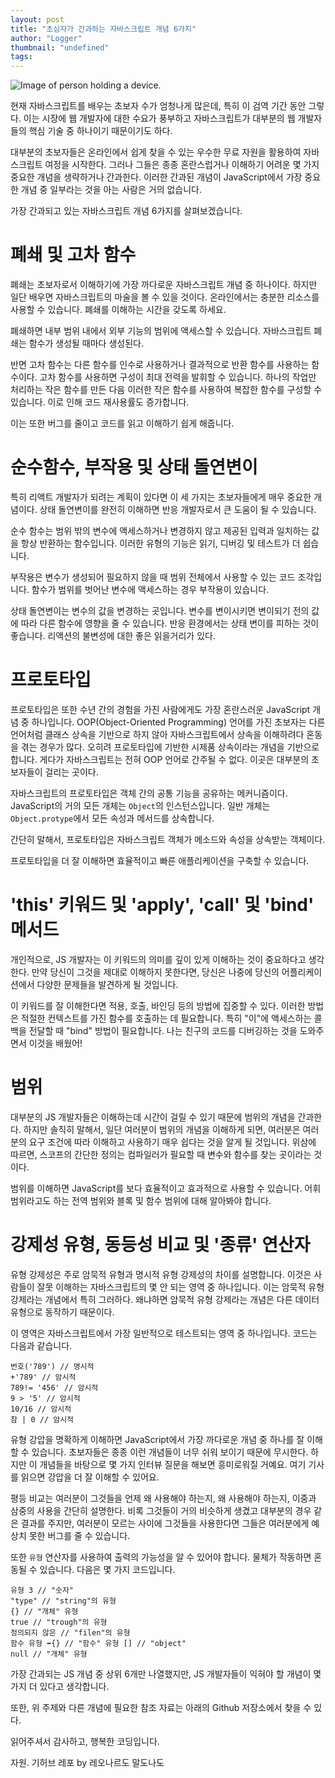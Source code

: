 ```yaml
---
layout: post
title: "초심자가 간과하는 자바스크립트 개념 6가지"
author: "Logger"
thumbnail: "undefined"
tags: 
---
```



![Image of person holding a device.](https://miro.medium.com/max/10366/0*sTmJXve3kZsyLKBB)

현재 자바스크립트를 배우는 초보자 수가 엄청나게 많은데, 특히 이 검역 기간 동안 그렇다. 이는 시장에 웹 개발자에 대한 수요가 풍부하고 자바스크립트가 대부분의 웹 개발자들의 핵심 기술 중 하나이기 때문이기도 하다.

대부분의 초보자들은 온라인에서 쉽게 찾을 수 있는 우수한 무료 자원을 활용하여 자바스크립트 여정을 시작한다. 그러나 그들은 종종 혼란스럽거나 이해하기 어려운 몇 가지 중요한 개념을 생략하거나 간과한다. 이러한 간과된 개념이 JavaScript에서 가장 중요한 개념 중 일부라는 것을 아는 사람은 거의 없습니다.

가장 간과되고 있는 자바스크립트 개념 6가지를 살펴보겠습니다.

# 폐쇄 및 고차 함수

폐쇄는 초보자로서 이해하기에 가장 까다로운 자바스크립트 개념 중 하나이다. 하지만 일단 배우면 자바스크립트의 마술을 볼 수 있을 것이다. 온라인에서는 충분한 리소스를 사용할 수 있습니다. 폐쇄를 이해하는 시간을 갖도록 하세요.

폐쇄하면 내부 범위 내에서 외부 기능의 범위에 액세스할 수 있습니다. 자바스크립트 폐쇄는 함수가 생성될 때마다 생성된다.

반면 고차 함수는 다른 함수를 인수로 사용하거나 결과적으로 반환 함수를 사용하는 함수이다. 고차 함수를 사용하면 구성이 최대 전력을 발휘할 수 있습니다. 하나의 작업만 처리하는 작은 함수를 만든 다음 이러한 작은 함수를 사용하여 복잡한 함수를 구성할 수 있습니다. 이로 인해 코드 재사용률도 증가합니다.

이는 또한 버그를 줄이고 코드를 읽고 이해하기 쉽게 해줍니다.

# 순수함수, 부작용 및 상태 돌연변이

특히 리액트 개발자가 되려는 계획이 있다면 이 세 가지는 초보자들에게 매우 중요한 개념이다. 상태 돌연변이를 완전히 이해하면 반응 개발자로서 큰 도움이 될 수 있습니다.

순수 함수는 범위 밖의 변수에 액세스하거나 변경하지 않고 제공된 입력과 일치하는 값을 항상 반환하는 함수입니다. 이러한 유형의 기능은 읽기, 디버깅 및 테스트가 더 쉽습니다.

부작용은 변수가 생성되어 필요하지 않을 때 범위 전체에서 사용할 수 있는 코드 조각입니다. 함수가 범위를 벗어난 변수에 액세스하는 경우 부작용이 있습니다.

상태 돌연변이는 변수의 값을 변경하는 곳입니다. 변수를 변이시키면 변이되기 전의 값에 따라 다른 함수에 영향을 줄 수 있습니다. 반응 환경에서는 상태 변이를 피하는 것이 좋습니다. 리액션의 불변성에 대한 좋은 읽을거리가 있다.

# 프로토타입

프로토타입은 또한 수년 간의 경험을 가진 사람에게도 가장 혼란스러운 JavaScript 개념 중 하나입니다. OOP(Object-Oriented Programming) 언어를 가진 초보자는 다른 언어처럼 클래스 상속을 기반으로 하지 않아 자바스크립트에서 상속을 이해하려다 혼동을 겪는 경우가 많다. 오히려 프로토타입에 기반한 시제품 상속이라는 개념을 기반으로 합니다. 게다가 자바스크립트는 전혀 OOP 언어로 간주될 수 없다. 이곳은 대부분의 초보자들이 걸리는 곳이다.

자바스크립트의 프로토타입은 객체 간의 공통 기능을 공유하는 메커니즘이다. JavaScript의 거의 모든 개체는 `Object`의 인스턴스입니다. 일반 개체는 `Object.protype`에서 모든 속성과 메서드를 상속합니다.

간단히 말해서, 프로토타입은 자바스크립트 객체가 메소드와 속성을 상속받는 객체이다.

프로토타입을 더 잘 이해하면 효율적이고 빠른 애플리케이션을 구축할 수 있습니다.

# 'this' 키워드 및 'apply', 'call' 및 'bind' 메서드

개인적으로, JS 개발자는 이 키워드의 의미를 깊이 있게 이해하는 것이 중요하다고 생각한다. 만약 당신이 그것을 제대로 이해하지 못한다면, 당신은 나중에 당신의 어플리케이션에서 다양한 문제들을 발견하게 될 것입니다.

이 키워드를 잘 이해한다면 적용, 호출, 바인딩 등의 방법에 집중할 수 있다. 이러한 방법은 적절한 컨텍스트를 가진 함수를 호출하는 데 필요합니다. 특히 "이"에 액세스하는 콜백을 전달할 때 "bind" 방법이 필요합니다. 나는 친구의 코드를 디버깅하는 것을 도와주면서 이것을 배웠어!

# 범위

대부분의 JS 개발자들은 이해하는데 시간이 걸릴 수 있기 때문에 범위의 개념을 간과한다. 하지만 솔직히 말해서, 일단 여러분이 범위의 개념을 이해하게 되면, 여러분은 여러분의 요구 조건에 따라 이해하고 사용하기 매우 쉽다는 것을 알게 될 것입니다. 위삼에 따르면, 스코프의 간단한 정의는 컴파일러가 필요할 때 변수와 함수를 찾는 곳이라는 것이다.

범위를 이해하면 JavaScript를 보다 효율적이고 효과적으로 사용할 수 있습니다. 어휘 범위라고도 하는 전역 범위와 블록 및 함수 범위에 대해 알아봐야 합니다.

# 강제성 유형, 동등성 비교 및 '종류' 연산자

유형 강제성은 주로 암묵적 유형과 명시적 유형 강제성의 차이를 설명합니다. 이것은 사람들이 잘못 이해하는 자바스크립트의 몇 안 되는 영역 중 하나입니다. 이는 암묵적 유형 강제라는 개념에서 특히 그러하다. 왜냐하면 암묵적 유형 강제라는 개념은 다른 데이터 유형으로 동작하기 때문이다.

이 영역은 자바스크립트에서 가장 일반적으로 테스트되는 영역 중 하나입니다. 코드는 다음과 같습니다.

```undefined
번호('789') // 명시적
+'789' // 암시적
789!= '456' // 암시적
9 > '5' // 암시적
10/16 // 암시적
참 | 0 // 암시적
```

유형 강압을 명확하게 이해하면 JavaScript에서 가장 까다로운 개념 중 하나를 잘 이해할 수 있습니다. 초보자들은 종종 이런 개념들이 너무 쉬워 보이기 때문에 무시한다. 하지만 이 개념들을 바탕으로 몇 가지 인터뷰 질문을 해보면 흥미로워질 거예요. 여기 기사를 읽으면 강압을 더 잘 이해할 수 있어요.

평등 비교는 여러분이 그것들을 언제 왜 사용해야 하는지, 왜 사용해야 하는지, 이중과 삼중의 사용을 간단히 설명한다. 비록 그것들이 거의 비슷하게 생겼고 대부분의 경우 같은 결과를 주지만, 여러분이 모르는 사이에 그것들을 사용한다면 그들은 여러분에게 예상치 못한 버그를 줄 수 있습니다.

또한 `유형` 연산자를 사용하여 출력의 가능성을 알 수 있어야 합니다. 물체가 작동하면 혼동될 수 있습니다. 다음은 몇 가지 코드입니다.

```undefined
유형 3 // "숫자"
"type" // "string"의 유형
{} // "개체" 유형
true // "trough"의 유형
정의되지 않은 // "filen"의 유형
함수 유형 ➡{} // "함수" 유형 [] // "object"
null // "개체" 유형
```

가장 간과되는 JS 개념 중 상위 6개만 나열했지만, JS 개발자들이 익혀야 할 개념이 몇 가지 더 있다고 생각합니다.

또한, 위 주제와 다른 개념에 필요한 참조 자료는 아래의 Github 저장소에서 찾을 수 있다.

읽어주셔서 감사하고, 행복한 코딩입니다.

자원.
기허브 레포 by 레오나르도 말도나도